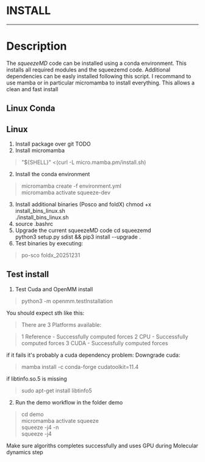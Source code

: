 # INSTALL
***

# Description

The *squeezeMD* code can be installed using a conda environment. This installs
all required modules and the squeezemd code. Additional dependencies can be easly installed
following this script. I recommand to use mamba or in particular micromamba to install
everything. This allows a clean and fast install

## Linux Conda




## Linux

1. Install package over git TODO
1. Install micromamba
> "${SHELL}" <(curl -L micro.mamba.pm/install.sh)
2. Install the conda environment
> micromamba create -f environment.yml  \
> micromamba activate squeeze-dev
3. Install additional binaries (Posco and foldX)
chmod +x install_bins_linux.sh \
./install_bins_linux.sh
4. source .bashrc
5. Upgrade the current squeezeMD code
cd squeezemd  \
python3 setup.py sdist && pip3 install --upgrade . 
5. Test binaries by executing:
> po-sco
> foldx_20251231


## Test install
1. Test Cuda and OpenMM install
> python3 -m openmm.testInstallation

You should expect sth like this:
>There are 3 Platforms available:

>1 Reference - Successfully computed forces
>2 CPU - Successfully computed forces
>3 CUDA - Successfully computed forces

if it fails it's probably a cuda dependency problem:
Downgrade cuda:
> mamba install -c conda-forge cudatoolkit=11.4

if libtinfo.so.5 is missing
> sudo apt-get install libtinfo5

2. Run the demo workflow in the folder demo
> cd demo  \
> micromamba activate squeeze  \
> squeeze -j4 -n  \
> squeeze -j4

Make sure algoriths completes successfully and uses GPU during Molecular dynamics step



